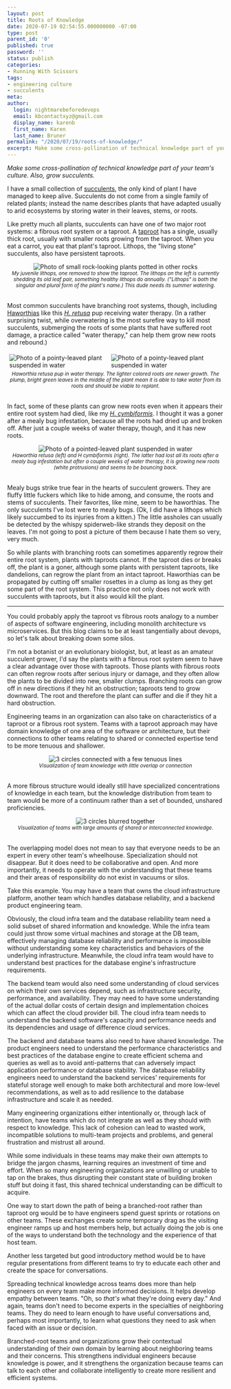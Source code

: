 ```yaml
---
layout: post
title: Roots of Knowledge
date: 2020-07-19 02:54:55.000000000 -07:00
type: post
parent_id: '0'
published: true
password: ''
status: publish
categories:
- Running With Scissors
tags:
- engineering culture
- succulents
meta:
author:
  login: nightmarebeforedevops
  email: kbcontactxyz@gmail.com
  display_name: karenb
  first_name: Karen
  last_name: Bruner
permalink: "/2020/07/19/roots-of-knowledge/"
excerpt: Make some cross-pollination of technical knowledge part of your team's culture. Also, grow succulents.
---
```


_Make some cross-pollination of technical knowledge part of your team's culture. Also, grow succulents._

I have a small collection of [succulents](https://en.wikipedia.org/wiki/Succulent_plant), the only kind of plant I have managed to keep alive. Succulents do not come from a single family of related plants; instead the name describes plants that have adapted usually to arid ecosystems by storing water in their leaves, stems, or roots.

Like pretty much all plants, succulents can have one of two major root systems: a fibrous root system or a taproot. A [taproot](https://en.wikipedia.org/wiki/Taproot) has a single, usually thick root, usually with smaller roots growing from the taproot. When you eat a carrot, you eat that plant's taproot. Lithops, the "living stone" succulents, also have persistent taproots.

<div align="center">
<img src="/assets/images/2020/07/img_20200718_142234-01.png" alt="Photo of small rock-looking plants potted in other rocks">
<br>
<i><small>
My juvenile lithops, one removed to show the taproot. The lithops on the left is currently shedding its old leaf pair, something healthy lithops do annually. ("Lithops" is both the singular and plural form of the plant's name.) This dude needs its summer watering.
</small></i>
</div>
<br>

Most common succulents have branching root systems, though, including [Haworthias](https://en.wikipedia.org/wiki/Haworthia) like this [_H. retusa_](https://en.wikipedia.org/wiki/Haworthia_retusa) pup receiving water therapy. (In a rather surprising twist, while overwatering is the most surefire way to kill most succulents, submerging the roots of some plants that have suffered root damage, a practice called "water therapy," can help them grow new roots and rebound.)

<style>
.piccol {
  float: left;
  width: 45%;
  padding: 5px;
}

/* Clear floats after image containers */
.picrow::after {
  content: "";
  clear: both;
  display: table;
}
</style>

<div class="picrow">
<div class="piccol">
<img src="/assets/images/2020/07/img_20200715_171106-01.jpeg" alt="Photo of a pointy-leaved plant suspended in water">
</div>                                                                          
<div class="piccol">                                                            
<img src="/assets/images/2020/07/img_20200715_171323-01.jpeg" alt="Photo of a pointy-leaved plant suspended in water">
</div>
</div>
<center>
<i><small>
Haworthia retusa pup in water therapy. The lighter colored roots are newer growth. The plump, bright green leaves in the middle of the plant mean it is able to take water from its roots and should be viable to replant.
</small></i>
</center>
<br>

In fact, some of these plants can grow new roots even when it appears their entire root system had died, like my _[H. cymbiformis](https://en.wikipedia.org/wiki/Haworthia_cymbiformis)_. I thought it was a goner after a mealy bug infestation, because all the roots had dried up and broken off. After just a couple weeks of water therapy, though, and it has new roots.

<div align="center">
<img src="/assets/images/2020/07/taproot-01.jpeg" alt="Photo of a pointed-leaved plant suspended in water">
<br>
<i><small>
Haworthia retusa (left) and H cymbiformis (right). The latter had lost all its roots after a mealy bug infestation but after a couple weeks of water therapy, it is growing new roots (white protrusions) and seems to be bouncing back.
</small></i>
</div>
<br>

Mealy bugs strike true fear in the hearts of succulent growers. They are fluffy little fuckers which like to hide among, and consume, the roots and stems of succulents. Their favorites, like mine, seem to be haworthias. The only succulents I've lost were to mealy bugs. (Ok, I did have a lithops which likely succumbed to its injuries from a kitten.) The little assholes can usually be detected by the whispy spiderweb-like strands they deposit on the leaves. I'm not going to post a picture of them because I hate them so very, very much.

So while plants with branching roots can sometimes apparently regrow their entire root system, plants with taproots cannot. If the taproot dies or breaks off, the plant is a goner, although some plants with persistent taproots, like dandelions, can regrow the plant from an intact taproot. Haworthias can be propagated by cutting off smaller rosettes in a clump as long as they get some part of the root system. This practice not only does not work with succulents with taproots, but it also would kill the plant.

* * *

You could probably apply the taproot vs fibrous roots analogy to a number of aspects of software engineering, including monolith architecture vs microservices. But this blog claims to be at least tangentially about devops, so let's talk about breaking down some silos.

I'm not a botanist or an evolutionary biologist, but, at least as an amateur succulent grower, I'd say the plants with a fibrous root system seem to have a clear advantage over those with taproots. Those plants with fibrous roots can often regrow roots after serious injury or damage, and they often allow the plants to be divided into new, smaller clumps. Branching roots can grow off in new directions if they hit an obstruction; taproots tend to grow downward. The root and therefore the plant can suffer and die if they hit a hard obstruction.

Engineering teams in an organization can also take on characteristics of a taproot or a fibrous root system. Teams with a taproot approach may have domain knowledge of one area of the software or architecture, but their connections to other teams relating to shared or connected expertise tend to be more tenuous and shallower.

<div align="center">
<img 
alt="3 circles connected with a few tenuous lines"
src="/assets/images/2020/07/taproot-01.jpeg">
<br>
<i><small>
Visualization of team knowledge with little overlap or connection
</small></i>
</div>
<br>

A more fibrous structure would ideally still have specialized concentrations of knowledge in each team, but the knowledge distribution from team to team would be more of a continuum rather than a set of bounded, unshared proficiencies.

<div align="center">
<img 
alt="3 circles blurred together"
src="/assets/images/2020/07/branch-01.jpeg">
<br>
<i><small>
Visualization of teams with large amounts of shared or interconnected knowledge.
</small></i>
</div>
<br>

The overlapping model does not mean to say that everyone needs to be an expert in every other team's wheelhouse. Specialization should not disappear. But it does need to be collaborative and open. And more importantly, it needs to operate with the understanding that these teams and their areas of responsibility do not exist in vacuums or silos.

Take this example. You may have a team that owns the cloud infrastructure platform, another team which handles database reliability, and a backend product engineering team.

Obviously, the cloud infra team and the database reliability team need a solid subset of shared information and knowledge. While the infra team could just throw some virtual machines and storage at the DB team, effectively managing database reliability and performance is impossible without understanding some key characteristics and behaviors of the underlying infrastructure. Meanwhile, the cloud infra team would have to understand best practices for the database engine's infrastructure requirements.

The backend team would also need some understanding of cloud services on which their own services depend, such as infrastructure security, performance, and availability. They may need to have some understanding of the actual dollar costs of certain design and implementation choices which can affect the cloud provider bill. The cloud infra team needs to understand the backend software's capacity and performance needs and its dependencies and usage of difference cloud services.

The backend and database teams also need to have shared knowledge. The product engineers need to understand the performance characteristics and best practices of the database engine to create efficient schema and queries as well as to avoid anti-patterns that can adversely impact application performance or database stability. The database reliability engineers need to understand the backend services' requirements for stateful storage well enough to make both architectural and more low-level recommendations, as well as to add resilience to the database infrastructure and scale it as needed.

Many engineering organizations either intentionally or, through lack of intention, have teams which do not integrate as well as they should with respect to knowledge. This lack of cohesion can lead to wasted work, incompatible solutions to multi-team projects and problems, and general frustration and mistrust all around.

While some individuals in these teams may make their own attempts to bridge the jargon chasms, learning requires an investment of time and effort. When so many engineering organizations are unwilling or unable to tap on the brakes, thus disrupting their constant state of building broken stuff but doing it fast, this shared technical understanding can be difficult to acquire.

One way to start down the path of being a branched-root rather than taproot org would be to have engineers spend guest sprints or rotations on other teams. These exchanges create some temporary drag as the visiting engineer ramps up and host members help, but actually doing the job is one of the ways to understand both the technology and the experience of that host team.

Another less targeted but good introductory method would be to have regular presentations from different teams to try to educate each other and create the space for conversations.

Spreading technical knowledge across teams does more than help engineers on every team make more informed decisions. It helps develop empathy between teams. "Oh, so _that's_ what they're doing every day." And again, teams don't need to become experts in the specialties of neighboring teams. They do need to learn enough to have useful conversations and, perhaps most importantly, to learn what questions they need to ask when faced with an issue or decision.

Branched-root teams and organizations grow their contextual understanding of their own domain by learning about neighboring teams and their concerns. This strengthens individual engineers because knowledge is power, and it strengthens the organization because teams can talk to each other and collaborate intelligently to create more resilient and efficient systems.

